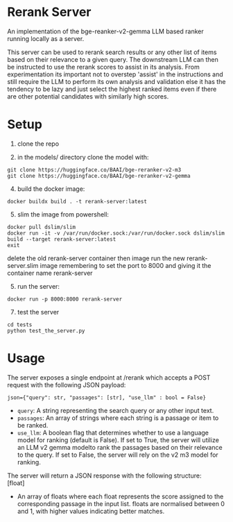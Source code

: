 # Rerank Server

An implementation of the bge-reanker-v2-gemma LLM based ranker running locally as a server. 

This server can be used to rerank search results or any other list of items based on their relevance to a given query. The downstream LLM can then be instructed to use the rerank scores to assist in its analysis. From experimentation its important not to overstep 'assist' in the instructions and still require the LLM to perform its own analysis and validation else it has the tendency to be lazy and just select the highest ranked items even if there are other potential candidates with similarly high scores.

# Setup
1. clone the repo

2. in the models/ directory clone the model with:
```
git clone https://huggingface.co/BAAI/bge-reranker-v2-m3
git clone https://huggingface.co/BAAI/bge-reranker-v2-gemma
```
4. build the docker image:  
```
docker buildx build . -t rerank-server:latest
```

5. slim the image
from powershell:
```
docker pull dslim/slim
docker run -it -v /var/run/docker.sock:/var/run/docker.sock dslim/slim
build --target rerank-server:latest
exit
```
delete the old rerank-server container then image
run the new rerank-server.slim image remembering to set the port to 8000 and giving it the container name rerank-server

5. run the server:
```
docker run -p 8000:8000 rerank-server
```
7. test the server
```
cd tests
python test_the_server.py
```

# Usage
The server exposes a single endpoint at /rerank which accepts a POST request with the following JSON payload:   
```
json={"query": str, "passages": [str], "use_llm" : bool = False}
```
- `query`: A string representing the search query or any other input text.  
- `passages`: An array of strings where each string is a passage or item to be ranked.
- `use_llm`: A boolean flag that determines whether to use a language model for ranking (default is False). If set to True, the server will utilize an LLM v2 gemma modelto rank the passages based on their relevance to the query. If set to False, the server will rely on the v2 m3 model for ranking.

The server will return a JSON response with the following structure:  
[float]
- An array of floats where each float represents the score assigned to the corresponding passage in the input list. floats are normalised between 0 and 1, with higher values indicating better matches.









